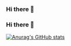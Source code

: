 ### Hi there 👋

<!--
**AaronCheung430/aaroncheung430** is a ✨ _special_ ✨ repository because its `README.md` (this file) appears on your GitHub profile.

Here are some ideas to get you started:

- 🔭 I’m currently working on ... this
- 🌱 I’m currently learning ...
- 👯 I’m looking to collaborate on ...
- 🤔 I’m looking for help with ...
- 💬 Ask me about ...
- 📫 How to reach me: ...
- 😄 Pronouns: ...
- ⚡ Fun fact: ...
-->
### Hi there 👋

[![Anurag's GitHub stats](https://github-readme-stats.vercel.app/api?username=aaroncheung430)](https://github.com/anuraghazra/github-readme-stats)

